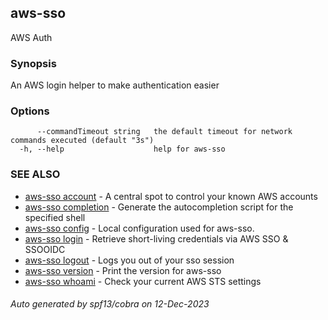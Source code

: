 ## aws-sso

AWS Auth

### Synopsis

An AWS login helper to make authentication easier

### Options

```
      --commandTimeout string   the default timeout for network commands executed (default "3s")
  -h, --help                    help for aws-sso
```

### SEE ALSO

* [aws-sso account](aws-sso_account.md)	 - A central spot to control your known AWS accounts
* [aws-sso completion](aws-sso_completion.md)	 - Generate the autocompletion script for the specified shell
* [aws-sso config](aws-sso_config.md)	 - Local configuration used for aws-sso.
* [aws-sso login](aws-sso_login.md)	 - Retrieve short-living credentials via AWS SSO & SSOOIDC
* [aws-sso logout](aws-sso_logout.md)	 - Logs you out of your sso session
* [aws-sso version](aws-sso_version.md)	 - Print the version for aws-sso
* [aws-sso whoami](aws-sso_whoami.md)	 - Check your current AWS STS settings

###### Auto generated by spf13/cobra on 12-Dec-2023

